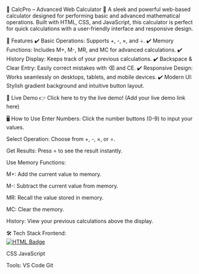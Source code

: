   🧮 CalcPro – Advanced Web Calculator 🌟
A sleek and powerful web-based calculator designed for performing basic and advanced mathematical operations. Built with HTML, CSS, and JavaScript, this calculator is perfect for quick calculations with a user-friendly interface and responsive design.

🌟 Features
✔️ Basic Operations: Supports +, -, ×, and ÷.
✔️ Memory Functions: Includes M+, M-, MR, and MC for advanced calculations.
✔️ History Display: Keeps track of your previous calculations.
✔️ Backspace & Clear Entry: Easily correct mistakes with ⌫ and CE.
✔️ Responsive Design: Works seamlessly on desktops, tablets, and mobile devices.
✔️ Modern UI: Stylish gradient background and intuitive button layout.

🚀 Live Demo
👉 Click here to try the live demo! (Add your live demo link here)

🖥️ How to Use
Enter Numbers: Click the number buttons (0-9) to input your values.

Select Operation: Choose from +, -, ×, or ÷.

Get Results: Press = to see the result instantly.

Use Memory Functions:

M+: Add the current value to memory.

M-: Subtract the current value from memory.

MR: Recall the value stored in memory.

MC: Clear the memory.

History: View your previous calculations above the display.

🛠️ Tech Stack
Frontend:   
[![HTML Badge](https://img.shields.io/badge/HTML-%23E34F26.svg?style=flat&logo=html5&logoColor=white)](https://developer.mozilla.org/en-US/docs/Web/HTML)
 
CSS
JavaScript

Tools:
VS Code
Git
